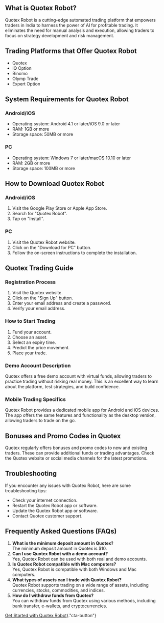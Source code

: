 ## What is Quotex Robot?

Quotex Robot is a cutting-edge automated trading platform that empowers
traders in India to harness the power of AI for profitable trading. It
eliminates the need for manual analysis and execution, allowing traders
to focus on strategy development and risk management.

## Trading Platforms that Offer Quotex Robot

-   Quotex
-   IQ Option
-   Binomo
-   Olymp Trade
-   Expert Option

## System Requirements for Quotex Robot

### Android/iOS

-   Operating system: Android 4.1 or later/iOS 9.0 or later
-   RAM: 1GB or more
-   Storage space: 50MB or more

### PC

-   Operating system: Windows 7 or later/macOS 10.10 or later
-   RAM: 2GB or more
-   Storage space: 100MB or more

## How to Download Quotex Robot

### Android/iOS

1.  Visit the Google Play Store or Apple App Store.
2.  Search for "Quotex Robot".
3.  Tap on "Install".

### PC

1.  Visit the Quotex Robot website.
2.  Click on the "Download for PC" button.
3.  Follow the on-screen instructions to complete the installation.

## Quotex Trading Guide

### Registration Process

1.  Visit the Quotex website.
2.  Click on the "Sign Up" button.
3.  Enter your email address and create a password.
4.  Verify your email address.

### How to Start Trading

1.  Fund your account.
2.  Choose an asset.
3.  Select an expiry time.
4.  Predict the price movement.
5.  Place your trade.

### Demo Account Description

Quotex offers a free demo account with virtual funds, allowing traders
to practice trading without risking real money. This is an excellent way
to learn about the platform, test strategies, and build confidence.

### Mobile Trading Specifics

Quotex Robot provides a dedicated mobile app for Android and iOS
devices. The app offers the same features and functionality as the
desktop version, allowing traders to trade on the go.

## Bonuses and Promo Codes in Quotex

Quotex regularly offers bonuses and promo codes to new and existing
traders. These can provide additional funds or trading advantages. Check
the Quotex website or social media channels for the latest promotions.

## Troubleshooting

If you encounter any issues with Quotex Robot, here are some
troubleshooting tips:

-   Check your internet connection.
-   Restart the Quotex Robot app or software.
-   Update the Quotex Robot app or software.
-   Contact Quotex customer support.

## Frequently Asked Questions (FAQs)

1.  **What is the minimum deposit amount in Quotex?**\
    The minimum deposit amount in Quotex is \$10.
2.  **Can I use Quotex Robot with a demo account?**\
    Yes, Quotex Robot can be used with both real and demo accounts.
3.  **Is Quotex Robot compatible with Mac computers?**\
    Yes, Quotex Robot is compatible with both Windows and Mac computers.
4.  **What types of assets can I trade with Quotex Robot?**\
    Quotex Robot supports trading on a wide range of assets, including
    currencies, stocks, commodities, and indices.
5.  **How do I withdraw funds from Quotex?**\
    You can withdraw funds from Quotex using various methods, including
    bank transfer, e-wallets, and cryptocurrencies.

[Get Started with Quotex
Robot](\%22https://traff.sbs/brokerqxlid\%22){."cta-button"}

